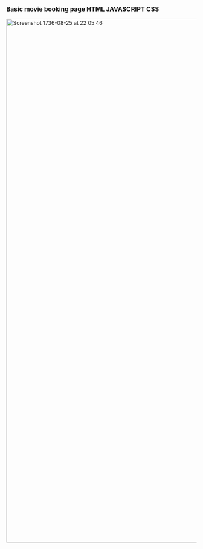 ### Basic movie booking page HTML JAVASCRIPT CSS

<img width="1383" alt="Screenshot 1736-08-25 at 22 05 46" src="https://user-images.githubusercontent.com/39826329/80924624-445a6700-8d8a-11ea-802b-dd2e99a2b689.png">
